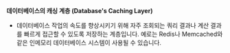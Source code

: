 **데이터베이스의 캐싱 계층 (Database's Caching Layer)**
- 데이터베이스 작업의 속도를 향상시키기 위해 자주 조회되는 쿼리 결과나 계산 결과를 빠르게 접근할 수 있도록 저장하는 계층입니다. 예로는 Redis나 Memcached와 같은 인메모리 데이터베이스 시스템이 사용될 수 있습니다.